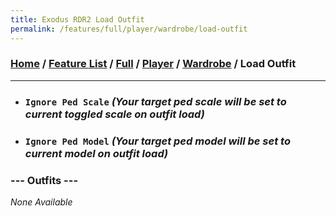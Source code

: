 ```yaml
---
title: Exodus RDR2 Load Outfit
permalink: /features/full/player/wardrobe/load-outfit
---
```

### [Home](/) / [Feature List](/features) / [Full](/features/full) / [Player](/features/full/player) / [Wardrobe](/features/full/player/wardrobe) / Load Outfit
---
- ### `Ignore Ped Scale` *(Your target ped scale will be set to current toggled scale on outfit load)*
- ### `Ignore Ped Model` *(Your target ped model will be set to current model on outfit load)*
### --- Outfits ---
*None Available*

